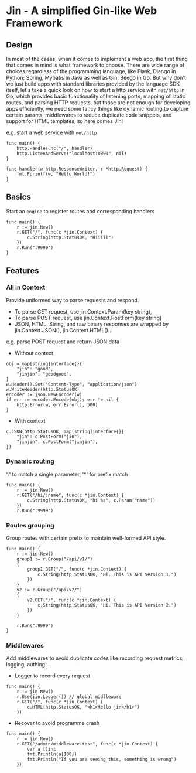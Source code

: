 # Jin - A simplified Gin-like Web Framework 

## Design 
In most of the cases, when it comes to implement a web app, 
the first thing that comes in mind is what framework to choose. 
There are wide range of choices regardless of the programming language, 
like Flask, Django in Python; Spring, Mybatis in Java as well as Gin, Beego in Go.
But why don't we just build apps with standard libraries provided by the language SDK itself,
let's take a quick look on how to start a http service with `net/http` in Go,
which provides basic functionality of listening ports, mapping of static routes, and parsing HTTP requests,
but those are not enough for developing apps efficiently, we need some fancy things
like dynamic routing to capture certain params, middlewares to reduce duplicate code snippets,
and support for HTML templates, so here comes Jin!

e.g. start a web service with `net/http`
```
func main() {
    http.HandleFunc("/", handler)
    http.ListenAndServe("localhost:8000", nil)
}

func handler(w http.ResponseWriter, r *http.Request) {
    fmt.Fprintf(w, "Hello World!")
}
```

## Basics
Start an `engine` to register routes and corresponding handlers
```
func main() {
	r := jin.New()
	r.GET("/", func(c *jin.Context) {
		c.String(http.StatusOK, "Hiiiii")
	})
	r.Run(":9999")
}
```
## Features
### All in Context 
Provide uniformed way to parse requests and respond.
- To parse GET request, use jin.Context.Param(key string), 
- To parse POST request, use jin.Context.PostForm(key string)
- JSON, HTML, String, and raw binary responses are wrapped by jin.Context.JSON(), jin.Context.HTML()...

e.g. parse POST request and return JSON data 

- Without context
``` 
obj = map[string]interface{}{
    "jin": "good",
    "jinjin": "goodgood",
}
w.Header().Set("Content-Type", "application/json")
w.WriteHeader(http.StatusOK)
encoder := json.NewEncoder(w)
if err := encoder.Encode(obj); err != nil {
    http.Error(w, err.Error(), 500)
}
```
- With context 
``` 
c.JSON(http.StatusOK, map[string]interface{}{
    "jin": c.PostForm("jin"),
    "jinjin": c.PostForm("jinjin"),
})
```

### Dynamic routing
':' to match a single parameter, '*' for prefix match 
``` 
func main() {
    r := jin.New()
	r.GET("/hi/:name", func(c *jin.Context) {
		c.String(http.StatusOK, "hi %s", c.Param("name"))
	})
	r.Run(":9999")
```

### Routes grouping
Group routes with certain prefix to maintain well-formed API style.
``` 
func main() {
	r := jin.New()
	group1 := r.Group("/api/v1/")
	{
		group1.GET("/", func(c *jin.Context) {
			c.String(http.StatusOK, "Hi. This is API Version 1.")
		})
	}
	v2 := r.Group("/api/v2/")
	{
		v2.GET("/", func(c *jin.Context) {
			c.String(http.StatusOK, "Hi. This is API Version 2.")
		})
	}

	r.Run(":9999")
}
```

### Middlewares
Add middlewares to avoid duplicate codes like recording request metrics, logging, authing....
- Logger to record every request
``` 
func main() {
	r := jin.New()
	r.Use(jin.Logger()) // global midlleware
	r.GET("/", func(c *jin.Context) {
		c.HTML(http.StatusOK, "<h1>Hello jin</h1>")
	})

```
- Recover to avoid programme crash 
```
func main() {
    r := jin.New()
	r.GET("/admin/middleware-test", func(c *jin.Context) {
		var a []int
		fmt.Println(a[100])
		fmt.Println("If you are seeing this, something is wrong")
	})
```
